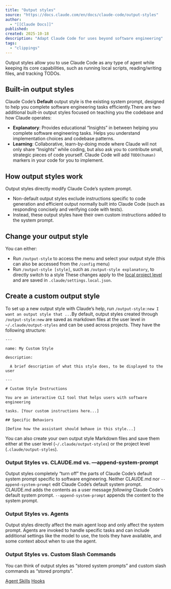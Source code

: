 ```yaml
---
title: "Output styles"
source: "https://docs.claude.com/en/docs/claude-code/output-styles"
author:
  - "[[Claude Docs]]"
published:
created: 2025-10-18
description: "Adapt Claude Code for uses beyond software engineering"
tags:
  - "clippings"
---
```

Output styles allow you to use Claude Code as any type of agent while keeping its core capabilities, such as running local scripts, reading/writing files, and tracking TODOs.

## Built-in output styles

Claude Code’s **Default** output style is the existing system prompt, designed to help you complete software engineering tasks efficiently.There are two additional built-in output styles focused on teaching you the codebase and how Claude operates:
- **Explanatory**: Provides educational “Insights” in between helping you complete software engineering tasks. Helps you understand implementation choices and codebase patterns.
- **Learning**: Collaborative, learn-by-doing mode where Claude will not only share “Insights” while coding, but also ask you to contribute small, strategic pieces of code yourself. Claude Code will add `TODO(human)` markers in your code for you to implement.

## How output styles work

Output styles directly modify Claude Code’s system prompt.
- Non-default output styles exclude instructions specific to code generation and efficient output normally built into Claude Code (such as responding concisely and verifying code with tests).
- Instead, these output styles have their own custom instructions added to the system prompt.

## Change your output style

You can either:
- Run `/output-style` to access the menu and select your output style (this can also be accessed from the `/config` menu)
- Run `/output-style [style]`, such as `/output-style explanatory`, to directly switch to a style
These changes apply to the [local project level](https://docs.claude.com/en/docs/claude-code/settings) and are saved in `.claude/settings.local.json`.

## Create a custom output style

To set up a new output style with Claude’s help, run `/output-style:new I want an output style that ...`By default, output styles created through `/output-style:new` are saved as markdown files at the user level in `~/.claude/output-styles` and can be used across projects. They have the following structure:

```
---

name: My Custom Style

description:

  A brief description of what this style does, to be displayed to the user

---

# Custom Style Instructions

You are an interactive CLI tool that helps users with software engineering

tasks. [Your custom instructions here...]

## Specific Behaviors

[Define how the assistant should behave in this style...]
```

You can also create your own output style Markdown files and save them either at the user level (`~/.claude/output-styles`) or the project level (`.claude/output-styles`).

### Output Styles vs. CLAUDE.md vs. —append-system-prompt

Output styles completely “turn off” the parts of Claude Code’s default system prompt specific to software engineering. Neither CLAUDE.md nor `--append-system-prompt` edit Claude Code’s default system prompt. CLAUDE.md adds the contents as a user message *following* Claude Code’s default system prompt. `--append-system-prompt` appends the content to the system prompt.

### Output Styles vs. Agents

Output styles directly affect the main agent loop and only affect the system prompt. Agents are invoked to handle specific tasks and can include additional settings like the model to use, the tools they have available, and some context about when to use the agent.

### Output Styles vs. Custom Slash Commands

You can think of output styles as “stored system prompts” and custom slash commands as “stored prompts”.

[Agent Skills](https://docs.claude.com/en/docs/claude-code/skills) [Hooks](https://docs.claude.com/en/docs/claude-code/hooks-guide)